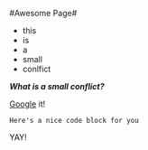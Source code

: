 #Awesome Page#

* this
* is
* a
* small
* conlfict

**_What is a small conflict?_**

[Google](http://google.com) it!

```Here's a nice code block for you```

YAY!